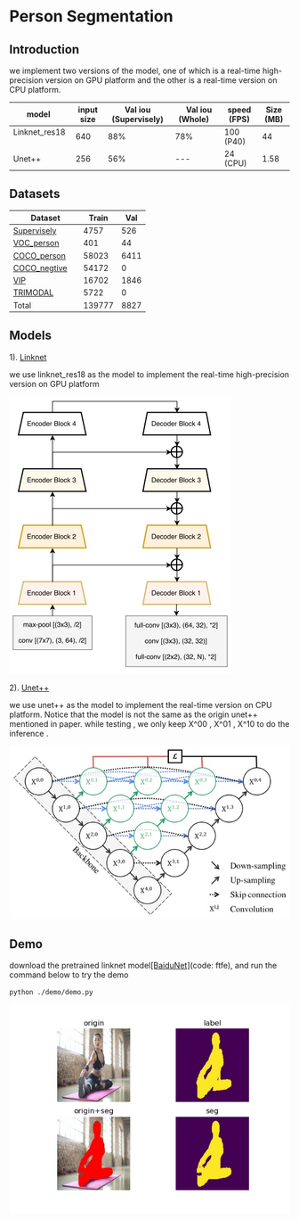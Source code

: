# Person Segmentation

## Introduction
we implement two versions of the model,
one of which is a real-time high-precision version on GPU platform and
 the other is a real-time version on CPU platform.


model    |   input size   | Val iou (Supervisely) |    Val iou (Whole)    |  speed  (FPS) | Size (MB)
---------|------------------------|------------------|----------------------|-----------  | ----
Linknet_res18     | 640 | 88% | 78% | 100 (P40)  | 44 
Unet++     |  256 | 56% | --- | 24 (CPU)   |  1.58 

## Datasets

  Dataset  |   Train   | Val 
---------|------------------------|------------------
[Supervisely](https://supervise.ly/)     | 4757 | 526 
[VOC_person](http://host.robots.ox.ac.uk/pascal/VOC/)    |  401 | 44
[COCO_person](http://cocodataset.org/#download)     |  58023 | 6411 
[COCO_negtive](http://cocodataset.org/#download)     |  54172 | 0 
[VIP](http://www.sysu-hcp.net/lip/)     |  16702 | 1846 
[TRIMODAL](https://www.kaggle.com/aalborguniversity/trimodal-people-segmentation)     |  5722 | 0 
Total |  139777 | 8827 
## Models
1). [Linknet](https://arxiv.org/abs/1707.03718)

we use linknet_res18 as the model to implement the real-time high-precision version on GPU platform

![linknet](doc/linknet.jpg )

2). [Unet++](https://arxiv.org/abs/1807.10165) 

we use unet++ as the model to implement the real-time version on CPU platform. Notice that the model is not the same as the origin unet++ mentioned in paper.
while testing , we only keep X^00 , X^01 , X^10 to do the inference .

![unet++](doc/unet.jpg )

## Demo

download the pretrained linknet model[[BaiduNet]](https://pan.baidu.com/s/1YuQUimdVwaqtNfElo7DstQ)(code: ftfe), and run the command below to try the demo
```
python ./demo/demo.py 
```

![linknet](doc/demo.jpg )


 

